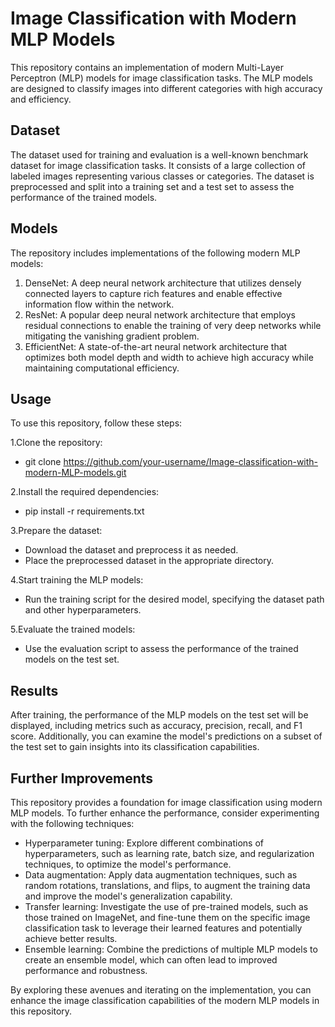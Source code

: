 # Image Classification with Modern MLP Models
This repository contains an implementation of modern Multi-Layer Perceptron (MLP) models for image classification tasks. The MLP models are designed to classify images into different categories with high accuracy and efficiency.

## Dataset
The dataset used for training and evaluation is a well-known benchmark dataset for image classification tasks. It consists of a large collection of labeled images representing various classes or categories. The dataset is preprocessed and split into a training set and a test set to assess the performance of the trained models.


## Models
The repository includes implementations of the following modern MLP models:

1. DenseNet: A deep neural network architecture that utilizes densely connected layers to capture rich features and enable effective information flow within the network.
2. ResNet: A popular deep neural network architecture that employs residual connections to enable the training of very deep networks while mitigating the vanishing gradient problem.
3. EfficientNet: A state-of-the-art neural network architecture that optimizes both model depth and width to achieve high accuracy while maintaining computational efficiency.

## Usage
To use this repository, follow these steps:

1.Clone the repository:
- git clone https://github.com/your-username/Image-classification-with-modern-MLP-models.git

2.Install the required dependencies:
- pip install -r requirements.txt

3.Prepare the dataset:

- Download the dataset and preprocess it as needed.
- Place the preprocessed dataset in the appropriate directory.

4.Start training the MLP models:
- Run the training script for the desired model, specifying the dataset path and other hyperparameters.

5.Evaluate the trained models:
- Use the evaluation script to assess the performance of the trained models on the test set.

## Results
After training, the performance of the MLP models on the test set will be displayed, including metrics such as accuracy, precision, recall, and F1 score. Additionally, you can examine the model's predictions on a subset of the test set to gain insights into its classification capabilities.

## Further Improvements
This repository provides a foundation for image classification using modern MLP models. To further enhance the performance, consider experimenting with the following techniques:

- Hyperparameter tuning: Explore different combinations of hyperparameters, such as learning rate, batch size, and regularization techniques, to optimize the model's performance.
- Data augmentation: Apply data augmentation techniques, such as random rotations, translations, and flips, to augment the training data and improve the model's generalization capability.
- Transfer learning: Investigate the use of pre-trained models, such as those trained on ImageNet, and fine-tune them on the specific image classification task to leverage their learned features and potentially achieve better results.
- Ensemble learning: Combine the predictions of multiple MLP models to create an ensemble model, which can often lead to improved performance and robustness.


By exploring these avenues and iterating on the implementation, you can enhance the image classification capabilities of the modern MLP models in this repository.
